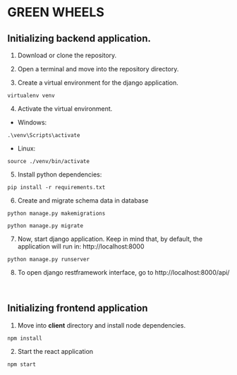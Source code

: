 # GREEN WHEELS

## Initializing backend application.

1. Download or clone the repository.

2. Open a terminal and move into the repository directory.

3. Create a virtual environment for the django application.

```
virtualenv venv
```

4. Activate the virtual environment.

* Windows:


```
.\venv\Scripts\activate
```

* Linux:

```
source ./venv/bin/activate
```

5. Install python dependencies:

```
pip install -r requirements.txt
```

6. Create and migrate schema data in database

```
python manage.py makemigrations

python manage.py migrate

```

7. Now, start django application.
Keep in mind that, by default, the application will run in: http://localhost:8000

```
python manage.py runserver
```

8. To open django restframework interface, go to http://localhost:8000/api/

&nbsp;

## Initializing frontend application

1. Move into **client** directory and install node dependencies.

```
npm install
```

2. Start the react application
```
npm start
```
